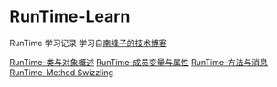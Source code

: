 # RunTime-Learn
RunTime 学习记录
学习自[南峰子的技术博客](http://southpeak.github.io/2014/10/25/objective-c-runtime-1/)

[RunTime-类与对象概述](https://github.com/taoclouds/RunTime-Learn/blob/master/RunTime-类与对象.md)
[RunTime-成员变量与属性](https://github.com/taoclouds/RunTime-Learn/blob/master/RunTime%20剖析-成员变量与属性.md)
[RunTime-方法与消息](https://github.com/taoclouds/RunTime-Learn/blob/master/RunTime%20剖析-方法与消息.md)
[RunTime-Method Swizzling](https://github.com/taoclouds/RunTime-Learn/blob/master/MethodSwizzling.md)
